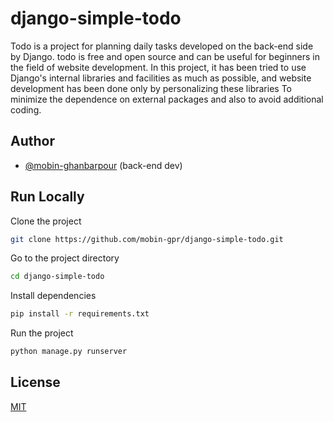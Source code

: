 
# django-simple-todo

Todo is a project for planning daily tasks developed on the back-end side by Django. todo is free and open source and can be useful for beginners in the field of website development. In this project, it has been tried to use Django's internal libraries and facilities as much as possible, and website development has been done only by personalizing these libraries To minimize the dependence on external packages and also to avoid additional coding.


## Author

- [@mobin-ghanbarpour](https://github.com/mobin-gpr/) (back-end dev)


## Run Locally

Clone the project

```bash
git clone https://github.com/mobin-gpr/django-simple-todo.git
```

Go to the project directory

```bash
cd django-simple-todo
```
Install dependencies
```bash
pip install -r requirements.txt
```

Run the project

```bash
python manage.py runserver
```

## License

[MIT](https://choosealicense.com/licenses/mit/)
